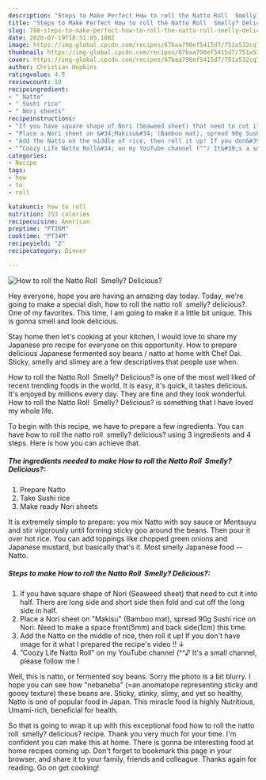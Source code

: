 ```yaml
---
description: "Steps to Make Perfect How to roll the Natto Roll  Smelly? Delicious?"
title: "Steps to Make Perfect How to roll the Natto Roll  Smelly? Delicious?"
slug: 788-steps-to-make-perfect-how-to-roll-the-natto-roll-smelly-delicious
date: 2020-07-19T18:51:05.108Z
image: https://img-global.cpcdn.com/recipes/67baa798ef5415d7/751x532cq70/how-to-roll-the-natto-roll-smelly-delicious-recipe-main-photo.jpg
thumbnail: https://img-global.cpcdn.com/recipes/67baa798ef5415d7/751x532cq70/how-to-roll-the-natto-roll-smelly-delicious-recipe-main-photo.jpg
cover: https://img-global.cpcdn.com/recipes/67baa798ef5415d7/751x532cq70/how-to-roll-the-natto-roll-smelly-delicious-recipe-main-photo.jpg
author: Christian Hopkins
ratingvalue: 4.5
reviewcount: 10
recipeingredient:
- " Natto"
- " Sushi rice"
- " Nori sheets"
recipeinstructions:
- "If you have square shape of Nori (Seaweed sheet) that need to cut it into half. There are long side and short side then fold and cut off the long side in half."
- "Place a Nori sheet on &#34;Makisu&#34; (Bamboo mat), spread 90g Sushi rice on Nori. Need to make a space front(5mm) and back side(1cm) this time."
- "Add the Natto on the middle of rice, then roll it up! If you don&#39;t have image for it what I prepared the recipe&#39;s video !! ↓"
- "”Coozy Life Natto Roll&#34; on my YouTube channel (^^♪ It&#39;s a small channel, please follow me !"
categories:
- Recipe
tags:
- how
- to
- roll

katakunci: how to roll 
nutrition: 253 calories
recipecuisine: American
preptime: "PT36M"
cooktime: "PT34M"
recipeyield: "2"
recipecategory: Dinner

---
```



![How to roll the Natto Roll  Smelly? Delicious?](https://img-global.cpcdn.com/recipes/67baa798ef5415d7/751x532cq70/how-to-roll-the-natto-roll-smelly-delicious-recipe-main-photo.jpg)

Hey everyone, hope you are having an amazing day today. Today, we're going to make a special dish, how to roll the natto roll  smelly? delicious?. One of my favorites. This time, I am going to make it a little bit unique. This is gonna smell and look delicious.

Stay home then let&#39;s cooking at your kitchen, I would love to share my Japanese pro recipe for everyone on this opportunity. How to prepare delicious Japanese fermented soy beans / natto at home with Chef Dai. Sticky, smelly and slimey are a few descriptives that people use when.

How to roll the Natto Roll  Smelly? Delicious? is one of the most well liked of recent trending foods in the world. It is easy, it's quick, it tastes delicious. It's enjoyed by millions every day. They are fine and they look wonderful. How to roll the Natto Roll  Smelly? Delicious? is something that I have loved my whole life.


To begin with this recipe, we have to prepare a few ingredients. You can have how to roll the natto roll  smelly? delicious? using 3 ingredients and 4 steps. Here is how you can achieve that.

<!--inarticleads1-->

##### The ingredients needed to make How to roll the Natto Roll  Smelly? Delicious?:

1. Prepare  Natto
1. Take  Sushi rice
1. Make ready  Nori sheets


It is extremely simple to prepare: you mix Natto with soy sauce or Mentsuyu and stir vigorously until forming sticky goo around the beans. Then pour it over hot rice. You can add toppings like chopped green onions and Japanese mustard, but basically that&#39;s it. Most smelly Japanese food -- Natto. 

<!--inarticleads2-->

##### Steps to make How to roll the Natto Roll  Smelly? Delicious?:

1. If you have square shape of Nori (Seaweed sheet) that need to cut it into half. There are long side and short side then fold and cut off the long side in half.
1. Place a Nori sheet on &#34;Makisu&#34; (Bamboo mat), spread 90g Sushi rice on Nori. Need to make a space front(5mm) and back side(1cm) this time.
1. Add the Natto on the middle of rice, then roll it up! If you don&#39;t have image for it what I prepared the recipe&#39;s video !! ↓
1. ”Coozy Life Natto Roll&#34; on my YouTube channel (^^♪ It&#39;s a small channel, please follow me !


Well, this is natto, or fermented soy beans. Sorry the photo is a bit blurry. I hope you can see how &#34;nebaneba&#34; (=an anomatope representing sticky and gooey texture) these beans are. Sticky, stinky, slimy, and yet so healthy, Natto is one of popular food in Japan. This miracle food is highly Nutritious, Umami-rich, beneficial for health. 

So that is going to wrap it up with this exceptional food how to roll the natto roll  smelly? delicious? recipe. Thank you very much for your time. I'm confident you can make this at home. There is gonna be interesting food at home recipes coming up. Don't forget to bookmark this page in your browser, and share it to your family, friends and colleague. Thanks again for reading. Go on get cooking!

